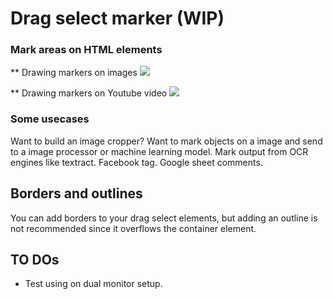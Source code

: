 # Drag select marker (WIP)

### Mark areas on HTML elements

** Drawing markers on images
![](https://github.com/shibisuriya/drag-select-marker/blob/master/demo/demo.gif)

** Drawing markers on Youtube video
![](https://github.com/shibisuriya/drag-select-marker/blob/master/demo/youtube-demo.gif)
### Some usecases
Want to build an image cropper?
Want to mark objects on a image and send to a image processor or machine learning model.
Mark output from OCR engines like textract.
Facebook tag.
Google sheet comments.

## Borders and outlines

You can add borders to your drag select elements, but adding an outline is
not recommended since it overflows the container element.


## TO DOs
* Test using on dual monitor setup.